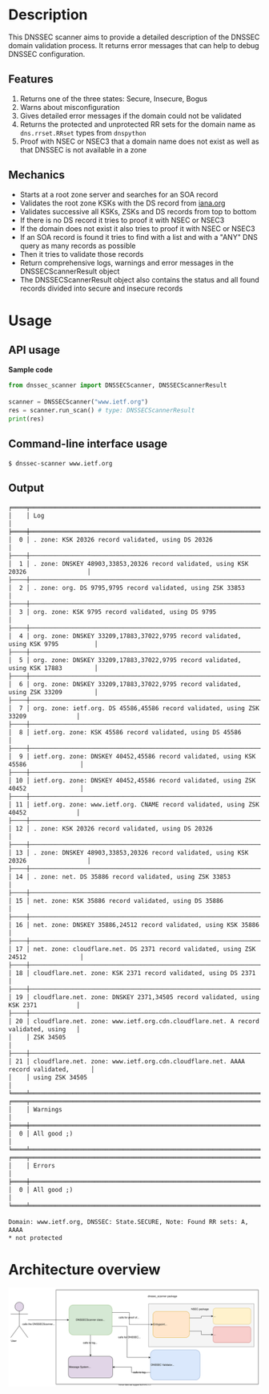 # Description

This DNSSEC scanner aims to provide a detailed description
of the DNSSEC domain validation process. It returns error messages
that can help to debug DNSSEC configuration.

## Features
1. Returns one of the three states: Secure, Insecure, Bogus
2. Warns about misconfiguration
3. Gives detailed error messages if the domain could not be
validated
4. Returns the protected and unprotected RR sets for the domain
name as ``dns.rrset.RRset`` types from ``dnspython``
5. Proof with NSEC or NSEC3 that a domain name does not exist
as well as that DNSSEC is not available in a zone

## Mechanics
- Starts at a root zone server and searches for an SOA record
- Validates the root zone KSKs with the DS record from 
[iana.org](https://data.iana.org/root-anchors/root-anchors.xml)
- Validates successive all KSKs, ZSKs and DS records from top to bottom
- If there is no DS record it tries to proof it with NSEC or NSEC3
- If the domain does not exist it also tries to proof it with NSEC 
or NSEC3
- If an SOA record is found it tries to find with a list and with a
"ANY" DNS query as many records as possible
- Then it tries to validate those records
- Return comprehensive logs, warnings and error messages in the
DNSSECScannerResult object
- The DNSSECScannerResult object also contains the status and all
found records divided into secure and insecure records

# Usage
## API usage
**Sample code**
```python
from dnssec_scanner import DNSSECScanner, DNSSECScannerResult

scanner = DNSSECScanner("www.ietf.org")
res = scanner.run_scan() # type: DNSSECScannerResult
print(res)
```

## Command-line interface usage
```shell script
$ dnssec-scanner www.ietf.org
```

## Output
```shell script
╒════╤════════════════════════════════════════════════════════════════════════════════════╕
│    │ Log                                                                                │
╞════╪════════════════════════════════════════════════════════════════════════════════════╡
│  0 │ . zone: KSK 20326 record validated, using DS 20326                                 │
├────┼────────────────────────────────────────────────────────────────────────────────────┤
│  1 │ . zone: DNSKEY 48903,33853,20326 record validated, using KSK 20326                 │
├────┼────────────────────────────────────────────────────────────────────────────────────┤
│  2 │ . zone: org. DS 9795,9795 record validated, using ZSK 33853                        │
├────┼────────────────────────────────────────────────────────────────────────────────────┤
│  3 │ org. zone: KSK 9795 record validated, using DS 9795                                │
├────┼────────────────────────────────────────────────────────────────────────────────────┤
│  4 │ org. zone: DNSKEY 33209,17883,37022,9795 record validated, using KSK 9795          │
├────┼────────────────────────────────────────────────────────────────────────────────────┤
│  5 │ org. zone: DNSKEY 33209,17883,37022,9795 record validated, using KSK 17883         │
├────┼────────────────────────────────────────────────────────────────────────────────────┤
│  6 │ org. zone: DNSKEY 33209,17883,37022,9795 record validated, using ZSK 33209         │
├────┼────────────────────────────────────────────────────────────────────────────────────┤
│  7 │ org. zone: ietf.org. DS 45586,45586 record validated, using ZSK 33209              │
├────┼────────────────────────────────────────────────────────────────────────────────────┤
│  8 │ ietf.org. zone: KSK 45586 record validated, using DS 45586                         │
├────┼────────────────────────────────────────────────────────────────────────────────────┤
│  9 │ ietf.org. zone: DNSKEY 40452,45586 record validated, using KSK 45586               │
├────┼────────────────────────────────────────────────────────────────────────────────────┤
│ 10 │ ietf.org. zone: DNSKEY 40452,45586 record validated, using ZSK 40452               │
├────┼────────────────────────────────────────────────────────────────────────────────────┤
│ 11 │ ietf.org. zone: www.ietf.org. CNAME record validated, using ZSK 40452              │
├────┼────────────────────────────────────────────────────────────────────────────────────┤
│ 12 │ . zone: KSK 20326 record validated, using DS 20326                                 │
├────┼────────────────────────────────────────────────────────────────────────────────────┤
│ 13 │ . zone: DNSKEY 48903,33853,20326 record validated, using KSK 20326                 │
├────┼────────────────────────────────────────────────────────────────────────────────────┤
│ 14 │ . zone: net. DS 35886 record validated, using ZSK 33853                            │
├────┼────────────────────────────────────────────────────────────────────────────────────┤
│ 15 │ net. zone: KSK 35886 record validated, using DS 35886                              │
├────┼────────────────────────────────────────────────────────────────────────────────────┤
│ 16 │ net. zone: DNSKEY 35886,24512 record validated, using KSK 35886                    │
├────┼────────────────────────────────────────────────────────────────────────────────────┤
│ 17 │ net. zone: cloudflare.net. DS 2371 record validated, using ZSK 24512               │
├────┼────────────────────────────────────────────────────────────────────────────────────┤
│ 18 │ cloudflare.net. zone: KSK 2371 record validated, using DS 2371                     │
├────┼────────────────────────────────────────────────────────────────────────────────────┤
│ 19 │ cloudflare.net. zone: DNSKEY 2371,34505 record validated, using KSK 2371           │
├────┼────────────────────────────────────────────────────────────────────────────────────┤
│ 20 │ cloudflare.net. zone: www.ietf.org.cdn.cloudflare.net. A record validated, using   │
│    │ ZSK 34505                                                                          │
├────┼────────────────────────────────────────────────────────────────────────────────────┤
│ 21 │ cloudflare.net. zone: www.ietf.org.cdn.cloudflare.net. AAAA record validated,      │
│    │ using ZSK 34505                                                                    │
╘════╧════════════════════════════════════════════════════════════════════════════════════╛
╒════╤════════════════════════════════════════════════════════════════════════════════════╕
│    │ Warnings                                                                           │
╞════╪════════════════════════════════════════════════════════════════════════════════════╡
│  0 │ All good ;)                                                                        │
╘════╧════════════════════════════════════════════════════════════════════════════════════╛
╒════╤════════════════════════════════════════════════════════════════════════════════════╕
│    │ Errors                                                                             │
╞════╪════════════════════════════════════════════════════════════════════════════════════╡
│  0 │ All good ;)                                                                        │
╘════╧════════════════════════════════════════════════════════════════════════════════════╛

Domain: www.ietf.org, DNSSEC: State.SECURE, Note: Found RR sets: A, AAAA
* not protected
```

# Architecture overview

![Architecture](doc/Architecture.svg)
